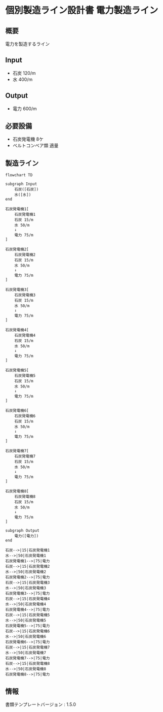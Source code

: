 # 個別製造ライン設計書 電力製造ライン

## 概要
電力を製造するライン

## Input
- 石炭 120/m
- 水 400/m

## Output
- 電力 600/m

## 必要設備
- 石炭発電機 8ケ
- ベルトコンベア類 適量


## 製造ライン
```mermaid
flowchart TD

subgraph Input
    石炭([石炭])
    水([水])
end

石炭発電機1[
    石炭発電機1
    石炭 15/m
    水 50/m
    ↓
    電力 75/m
]

石炭発電機2[
    石炭発電機2
    石炭 15/m
    水 50/m
    ↓
    電力 75/m
]

石炭発電機3[
    石炭発電機3
    石炭 15/m
    水 50/m
    ↓
    電力 75/m
]

石炭発電機4[
    石炭発電機4
    石炭 15/m
    水 50/m
    ↓
    電力 75/m
]

石炭発電機5[
    石炭発電機5
    石炭 15/m
    水 50/m
    ↓
    電力 75/m
]

石炭発電機6[
    石炭発電機6
    石炭 15/m
    水 50/m
    ↓
    電力 75/m
]

石炭発電機7[
    石炭発電機7
    石炭 15/m
    水 50/m
    ↓
    電力 75/m
]

石炭発電機8[
    石炭発電機8
    石炭 15/m
    水 50/m
    ↓
    電力 75/m
]

subgraph Output
    電力([電力])
end

石炭-->|15|石炭発電機1
水-->|50|石炭発電機1
石炭発電機1-->|75|電力
石炭-->|15|石炭発電機2
水-->|50|石炭発電機2
石炭発電機2-->|75|電力
石炭-->|15|石炭発電機3
水-->|50|石炭発電機3
石炭発電機3-->|75|電力
石炭-->|15|石炭発電機4
水-->|50|石炭発電機4
石炭発電機4-->|75|電力
石炭-->|15|石炭発電機5
水-->|50|石炭発電機5
石炭発電機5-->|75|電力
石炭-->|15|石炭発電機6
水-->|50|石炭発電機6
石炭発電機6-->|75|電力
石炭-->|15|石炭発電機7
水-->|50|石炭発電機7
石炭発電機7-->|75|電力
石炭-->|15|石炭発電機8
水-->|50|石炭発電機8
石炭発電機8-->|75|電力
```



## 情報
書類テンプレートバージョン : 1.5.0
